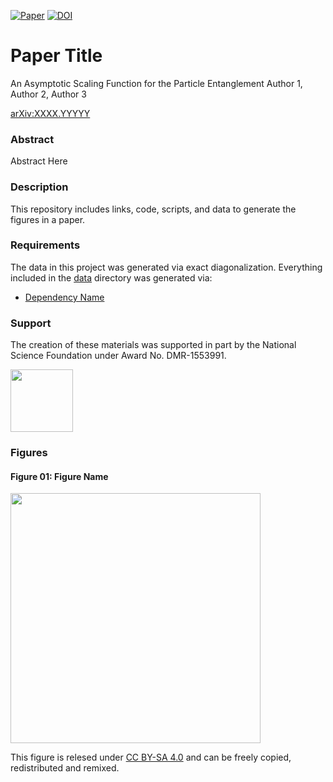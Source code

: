[![Paper](https://img.shields.io/badge/paper-arXiv%3AXXXX.YYYYY-B31B1B.svg)](https://arxiv.org/abs/XXXX.YYYYY)
[![DOI](https://zenodo.org/badge/214220909.svg)](https://zenodo.org/badge/latestdoi/214220909)

# Paper Title
An Asymptotic Scaling Function for the Particle Entanglement
Author 1, Author 2, Author 3

[arXiv:XXXX.YYYYY](https://arxiv.org/abs/XXXX.YYYYY)

### Abstract
Abstract Here

### Description
This repository includes links, code, scripts, and data to generate the figures in a paper.

### Requirements
The data in this project was generated via exact diagonalization.  Everything included in the [data](https://github.com/DelMaestroGroup/papers-code-template/tree/main/data) directory was generated via:

* [Dependency Name](https://dependencelink)

### Support
The creation of these materials was supported in part by the National Science Foundation under Award No. DMR-1553991.

[<img width="100px" src="https://www.nsf.gov/images/logos/NSF_4-Color_bitmap_Logo.png">](http://www.nsf.gov/awardsearch/showAward?AWD_ID=1553991)

### Figures

#### Figure 01: Figure Name
<img src="https://github.com/DelMaestroGroup/papers-code-template/blob/main/figures/figure01.svg" width="400px">

This figure is relesed under [CC BY-SA 4.0](https://creativecommons.org/licenses/by-sa/4.0/) and can be freely copied, redistributed and remixed.

